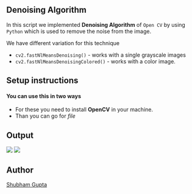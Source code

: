 ## Denoising Algorithm
In this script we implemented **Denoising Algorithm** of `Open CV` by using `Python` which is used to remove the noise from the image.

We have different variation for this technique
- `cv2.fastNlMeansDenoising()` - works with a single grayscale images
- `cv2.fastNlMeansDenoisingColored()` - works with a color image.

## Setup instructions

#### You can use this in two ways
* For these you need to install **OpenCV** in your machine.
* Than you can go for *file*

## Output
![](https://github.com/ShubhamGupta577/Image-Processing-OpenCV/blob/Denoising-Algorithm/Denoising%20Algorithm/Input.png) ![](https://github.com/ShubhamGupta577/Image-Processing-OpenCV/blob/Denoising-Algorithm/Denoising%20Algorithm/Output.png)

## Author

[Shubham Gupta](https://github.com/ShubhamGupta577)
